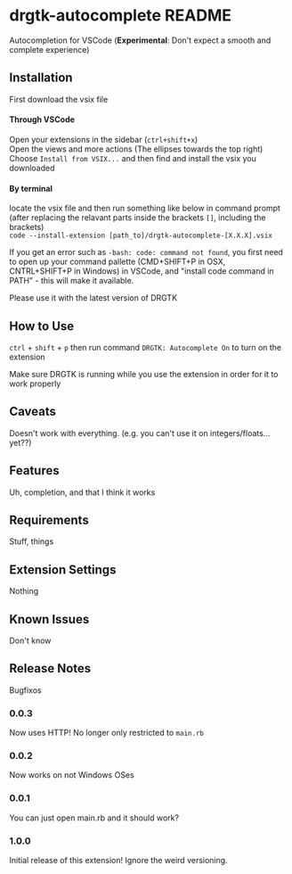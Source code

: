 # drgtk-autocomplete README

Autocompletion for VSCode (**Experimental**: Don't expect a smooth and complete experience)

## Installation
First download the vsix file  

#### Through VSCode
Open your extensions in the sidebar (`ctrl+shift+x`)  
Open the views and more actions (The ellipses towards the top right)  
Choose `Install from VSIX...` and then find and install the vsix you downloaded

#### By terminal
locate the vsix file and then run something like below in command prompt  
(after replacing the relavant parts inside the brackets `[]`, including the brackets)  
`code --install-extension [path_to]/drgtk-autocomplete-[X.X.X].vsix`

If you get an error such as `-bash: code: command not found`, you first need to open up your command pallette (CMD+SHIFT+P in OSX, CNTRL+SHIFT+P in Windows)
in VSCode, and "install code command in PATH" - this will make it available. 

Please use it with the latest version of DRGTK

## How to Use

`ctrl` + `shift` + `p` then run command `DRGTK: Autocomplete On` to turn on the extension

Make sure DRGTK is running while you use the extension in order for it to work properly

## Caveats

Doesn't work with everything. (e.g. you can't use it on integers/floats... yet??)

## Features

Uh, completion, and that I think it works

## Requirements

Stuff, things

## Extension Settings

Nothing

## Known Issues

Don't know

## Release Notes

Bugfixos

### 0.0.3

Now uses HTTP! No longer only restricted to `main.rb`

### 0.0.2

Now works on not Windows OSes

### 0.0.1

You can just open main.rb and it should work?

### 1.0.0

Initial release of this extension! Ignore the weird versioning.
